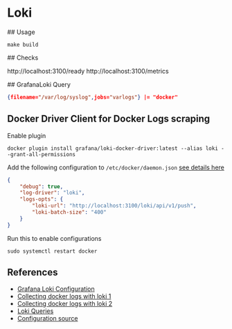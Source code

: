 # Loki

## Usage

```
make build
```

## Checks

http://localhost:3100/ready
http://localhost:3100/metrics


## GrafanaLoki Query

```json
{filename="/var/log/syslog",jobs="varlogs"} |= "docker"
```

## Docker Driver Client for Docker Logs scraping

Enable plugin

```shell
docker plugin install grafana/loki-docker-driver:latest --alias loki --grant-all-permissions
```

Add the following configuration to `/etc/docker/daemon.json` [see details here](https://grafana.com/docs/loki/latest/clients/docker-driver/configuration/)

```json
{
    "debug": true,
    "log-driver": "loki",
    "logs-opts": {
        "loki-url": "http://localhost:3100/loki/api/v1/push",
        "loki-batch-size": "400"
    }
}
```

Run this to enable configurations

```shell
sudo systemctl restart docker
```

## References

- [Grafana Loki Configuration](https://grafana.com/docs/loki/latest/configuration/)
- [Collecting docker logs with loki 1](https://jlovec.net/2021/03/07/collecting-docker-logs-with-loki/)
- [Collecting docker logs with loki 2](https://linuxblog.xyz/posts/grafana-loki/)
- [Loki Queries](https://blog.ruanbekker.com/blog/2020/08/13/getting-started-on-logging-with-loki-using-docker/)
- [Configuration source](https://github.com/grafana/loki/tree/main/docs/sources)
